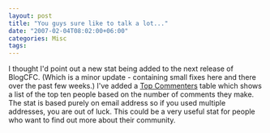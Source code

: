 ```yaml
---
layout: post
title: "You guys sure like to talk a lot..."
date: "2007-02-04T08:02:00+06:00"
categories: Misc 
tags: 
---
```


I thought I'd point out a new stat being added to the next release of BlogCFC. (Which is a minor update - containing small fixes here and there over the past few weeks.) I've added a <a href="http://ray.camdenfamily.com/stats.cfm#topcommenters">Top Commenters</a> table which shows a list of the top ten people based on the number of comments they make. The stat is based purely on email address so if you used multiple addresses, you are out of luck. This could be a very useful stat for people who want to find out more about their community.